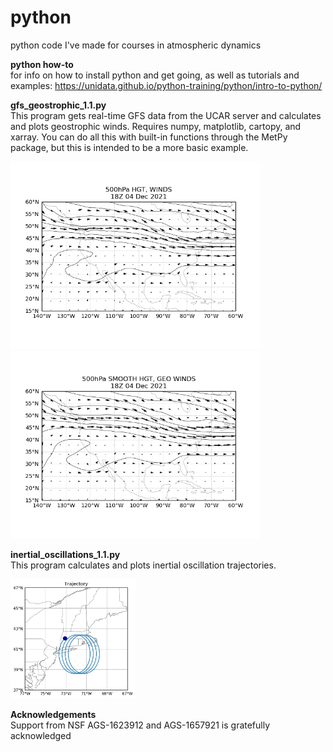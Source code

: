 
# python

python code I've made for courses in atmospheric dynamics

<b> python how-to </b>
</br>
for info on how to install python and get going, as well as tutorials and examples:
https://unidata.github.io/python-training/python/intro-to-python/

<b> gfs_geostrophic_1.1.py </b>
</br>
This program gets real-time GFS data from the UCAR server and calculates and plots geostrophic winds.  Requires numpy, matplotlib, cartopy, and xarray. You can do all this with built-in functions through the MetPy package, but this is intended to be a more basic example.

<p float="left">
  <img src="figures/obs_winds.gif" width="400" />
  <img src="figures/geo_winds.gif" width="400" /> 
</p>

<b> inertial_oscillations_1.1.py </b>
</br>
This program calculates and plots inertial oscillation trajectories.

 <img src="figures/traj.gif" width="200" />

<b> Acknowledgements </b>
</br>
Support from NSF AGS-1623912 and AGS-1657921 is gratefully acknowledged



